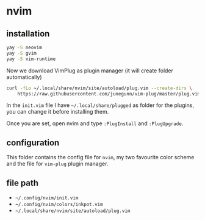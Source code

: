 # nvim

## installation

```bash
yay -S neovim
yay -S gvim
yay -S vim-runtime
```

Now we download VimPlug as plugin manager (it will create folder automatically)
```bash
curl -fLo ~/.local/share/nvim/site/autoload/plug.vim --create-dirs \
    https://raw.githubusercontent.com/junegunn/vim-plug/master/plug.vim
```

In the `init.vim` file I have `~/.local/share/plugged` as folder for the
plugins, you can change it before installing them.

Once you are set, open nvim and type `:PlugInstall` and `:PlugUpgrade`.

## configuration

This folder contains the config file for `nvim`, my two favourite color scheme
and the file for `vim-plug` plugin manager.

## file path

- `~/.config/nvim/init.vim`
- `~/.config/nvim/colors/inkpot.vim`
- `~/.local/share/nvim/site/autoload/plug.vim`
